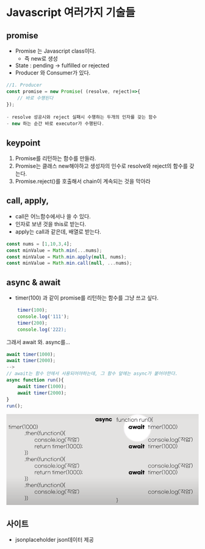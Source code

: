 Javascript 여러가지 기술들
=========================

## promise

- Promise 는 Javascript class이다.
    - 즉 new로 생성
- State : pending -> fulfilled or rejected
- Producer 와 Consumer가 있다.

```javascript
//1. Producer
const promise = new Promise( (resolve, reject)=>{
    // 바로 수행된다
});

- resolve 성공시와 reject 실패시 수행하는 두개의 인자를 갖는 함수
- new 하는 순간 바로 executor가 수행된다.

```
## keypoint

1. Promise를 리턴하는 함수를 만들라.
2. Promise는 클래스 new해야하고 
   생성자의 인수로 resolve와 reject의 함수를 갖는다.
2. Promise.reject()를 호출해서 chain이 계속되는 것을 막아라


## call, apply, 

- call은 어느함수에서나 쓸 수 있다.
- 인자로 보낸 것을 this로 받는다.
- apply는 call과 같은데, 배열로 받는다.

```javascript
const nums = [1,10,3,4];
const minValue = Math.min(...nums);
const minValue = Math.min.apply(null, nums);
const minValue = Math.min.call(null, ...nums);
```

## async & await

-  timer(100) 과 같이 promise를 리턴하는 함수를 그냥 쓰고 싶다.
```javascript
    timer(100);
    console.log('111');
    timer(200);
    console.log('222);
```
그래서  await 와. async를...
```javascript
await timer(1000);
await timer(2000);
-->
// await는 함수 안에서 사용되어야하는데, 그 함수 앞에는 async가 붙어야한다.
async function run(){
    await timer(1000);
    await timer(2000);
}
run();
```
![async & await](./images/async1.png)
## 사이트

- jsonplaceholder json데이터 제공
